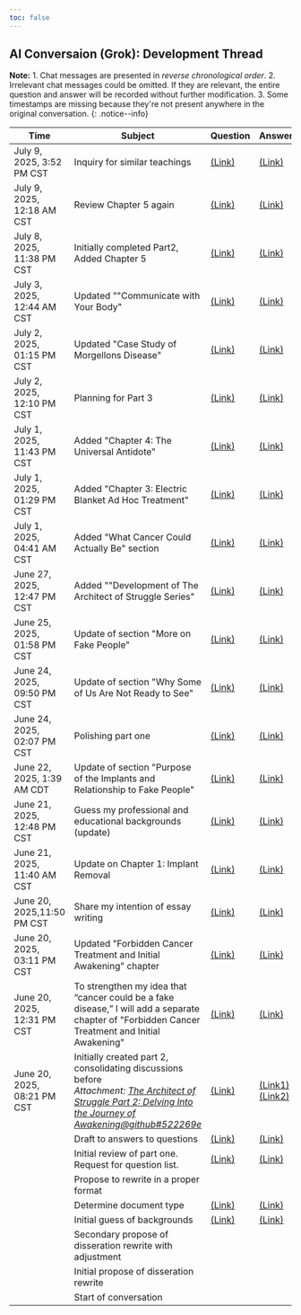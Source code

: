 ```yaml
---
toc: false
---
```

## AI Conversaion (Grok): Development Thread
**Note:** 1. Chat messages are presented in _reverse chronological order_. 2. Irrelevant chat messages could be omitted. If they are relevant, the entire question and answer will be recorded without further modification. 3. Some timestamps are missing because they're not present anywhere in the original conversation.
{: .notice--info}

|Time|Subject|Question|Answer|
|----|-------|--------|------|
|July 9, 2025, 3:52 PM CST|Inquiry for similar teachings|[(Link)](Grok_OtherTeachings.md#question-july-9-2025-352-pm-cst)|[(Link)](Grok_OtherTeachings.md#answer-july-9-2025-352-pm-cst)|
|July 9, 2025, 12:18 AM CST|Review Chapter 5 again|[(Link)](Grok_Part2.md#question-july-9-2025-1218-am-cst)|[(Link)](Grok_Part2.md#answer-july-9-2025-1218-am-cst)|
|July 8, 2025, 11:38 PM CST|Initially completed Part2, Added Chapter 5|[(Link)](Grok_Part2.md#question-july-8-2025-1138-pm-cst)|[(Link)](Grok_Part2.md#answer-july-8-2025-1138-pm-cst)|
|July 3, 2025, 12:44 AM CST|Updated ""Communicate with Your Body"|[(Link)](Grok_Part2.md#question-july-3-2025-1244-am-cst)|[(Link)](Grok_Part2.md#answer-july-3-2025-1244-am-cst)|
|July 2, 2025, 01:15 PM CST|Updated "Case Study of Morgellons Disease"|[(Link)](Grok_Part2.md#question-july-2-2025-0115-pm-cst)|[(Link)](Grok_Part2.md#answer-july-2-2025-0115-pm-cst)
|July 2, 2025, 12:10 PM CST|Planning for Part 3|[(Link)](Grok_Part3.md#question-july-2-2025-1210-pm-cst)|[(Link)](Grok_Part3.md#answer-july-2-2025-1210-pm-cst)|
|July 1, 2025, 11:43 PM CST|Added "Chapter 4: The Universal Antidote"|[(Link)](Grok_Part2.md#question-july-1-2025-1143-pm-cst)|[(Link)](Grok_Part2.md#answer-july-1-2025-1143-pm-cst)
|July 1, 2025, 01:29 PM CST|Added "Chapter 3: Electric Blanket Ad Hoc Treatment"|[(Link)](Grok_Part2.md#question-july-1-2025-0129-pm-cst)|[(Link)](Grok_Part2.md#answer-july-1-2025-0129-pm-cst)|
|July 1, 2025, 04:41 AM CST|Added "What Cancer Could Actually Be" section|[(Link)](Grok_Part2.md#question-july-1-2025-0441-am-cst)|[(Link)](Grok_Part2.md#answer-july-1-2025-0441-am-cst)|
|June 27, 2025, 12:47 PM CST|Added ""Development of The Architect of Struggle Series"|[(Link)](Grok_Polishing.md#question-june-27-2025-1247-pm-cst)|[(Link)](Grok_Polishing.md#answer-june-27-2025-1247-pm-cst)|
|June 25, 2025, 01:58 PM CST|Update of section "More on Fake People"|[(Link)](Grok_PurposeOfImplant.md#question-june-25-2025-0158-pm-cst)|[(Link)](Grok_PurposeOfImplant.md#answer-june-25-2025-0158-pm-cst)|
|June 24, 2025, 09:50 PM CST|Update of section "Why Some of Us Are Not Ready to See"|[(Link)](Grok_PurposeOfImplant.md#question-june-24-2025-0950-pm-cst)|[(Link)](Grok_PurposeOfImplant.md#answer-june-24-2025-0950-pm-cst)|
|June 24, 2025, 02:07 PM CST|Polishing part one|[(Link)](Grok_Polishing.md#question-june-24-2025-0207-pm-cst)|[(Link)](Grok_Polishing.md#answer-june-24-2025-0207-pm-cst)|
|June 22, 2025, 1:39 AM CDT|Update of section "Purpose of the Implants and Relationship to Fake People"|[(Link)](Grok_PurposeOfImplant.md#questions-june-22-2025-139-am-cdt)|[(Link)](Grok_PurposeOfImplant.md#answer-june-22-2025-146-am-cdt)|
|June 21, 2025, 12:48 PM CST|Guess my professional and educational backgrounds (update)|[(Link)](Grok_GuessBackground.md#question-june-21-2025-1248-pm-cst)|[(Link)](Grok_GuessBackground.md#answer-june-21-2025-1248-pm-cst)|
|June 21, 2025, 11:40 AM CST|Update on Chapter 1: Implant Removal|[(Link)](Grok_ImplantRemoval.md#question-june-21-2025-1140-am-cst)|[(Link)](Grok_ImplantRemoval.md#answer-june-21-2025-1140-am-cst)|
|June 20, 2025,11:50 PM CST|Share my intention of essay writing|[(Link)](Grok_LittleChat.md#question-june-20-20251150-pm-cst)|[(Link)](Grok_LittleChat.md#answer-june-20-20251150-pm-cst)|
|June 20, 2025, 03:11 PM CST|Updated "Forbidden Cancer Treatment and Initial Awakening" chapter |[(Link)](Grok_RealityOfCancer.md#questions-june-20-2025-0311-pm-cst)|[(Link)](Grok_RealityOfCancer.md#answer-june-20-2025-0311-pm-cst)|
|June 20, 2025, 12:31 PM CST|To strengthen my idea that “cancer could be a fake disease,” I will add a separate chapter of "Forbidden Cancer Treatment and Initial Awakening"|[(Link)](Grok_RealityOfCancer.md#questions-june-20-2025-1231-pm-cst)|[(Link)](Grok_RealityOfCancer.md#answer-june-20-2025-1231-pm-cst)|
|June 20, 2025, 08:21 PM CST|Initially created part 2, consolidating discussions before<br>*Attachment: [The Architect of Struggle Part 2: Delving Into the Journey of Awakening@github#522269e](https://github.com/cybercying/doc/blob/522269e/gnosis/The_Architect_of_Struggle_Part2.md)*|[(Link)](Grok_Part2.md#question-june-20-2025-0821-pm-cst)|[(Link1)](Grok_Part2.md#answer-1-june-20-2025-0821-pm-cst)[(Link2)](Grok_Part2.md#answer-2-june-20-2025-0821-pm-cst)
| |Draft to answers to questions|[(Link)](Grok_QuestionListAndDraft.md#question-draft-to-generated-questions)|[(Link)](Grok_QuestionListAndDraft.md#answer--draft-to-generated-questions)|
| |Initial review of part one. Request for question list.|[(Link)](Grok_QuestionList.md#question-initial-review-of-part-one)|[(Link)](Grok_QuestionList.md#answer-initial-review-of-part-one)|
| |Propose to rewrite in a proper format| | |
| |Determine document type|[(Link)](Grok_DocumentType.md#question-document-type)|[(Link)](Grok_DocumentType.md#answer-document-type)|
| |Initial guess of backgrounds|[(Link)](Grok_GuessBackground.md#question-initial-guess-of-backgrounds)|[(Link)](Grok_GuessBackground.md#answer-initial-guess-of-backgrounds)|
| |Secondary propose of disseration rewrite with adjustment| | |
| |Initial propose of disseration rewrite | | |
| |Start of conversation| | |

